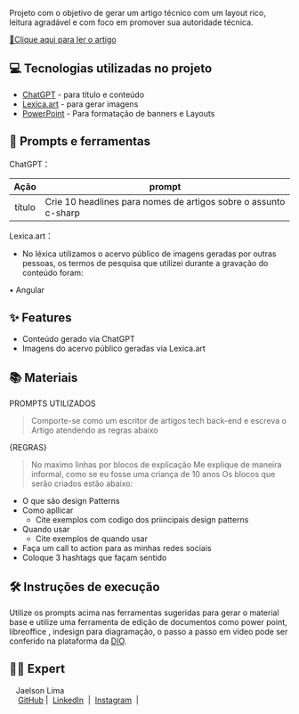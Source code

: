 Projeto com o objetivo de gerar um artigo técnico com um layout rico, leitura agradável e com foco em promover sua autoridade técnica.

<a href="https://web.dio.me/articles/design-patterns-em-c-como-aplicar-e-quando-usar?back=%2Farticles&open-modal=true&page=1&order=oldest" title="View PDF now"> 📕Clique aqui para ler o artigo</a>

## 💻 Tecnologias utilizadas no projeto

- [ChatGPT](https://chat.openai.com/) - para título e conteúdo
- [Lexica.art](https://lexica.art/) - para gerar imagens
- [PowerPoint](https://www.microsoft.com/en/microsoft-365/powerpoint) - Para formatação de banners e Layouts

## 📄 Prompts e ferramentas


ChatGPT：

|   Ação   | prompt                                                                                                                                                                                                                                                                         |
| :------: | ------------------------------------------------------------------------------------------------------------------------------------------------------------------------------------------------------------------------------------------------------------------------------ |
|  título  | Crie 10 headlines para nomes de artigos sobre o assunto c-sharp                                                                                                                                                                                                 

Lexica.art：

- No léxica utilizamos o acervo público de imagens geradas por outras pessoas, os termos de pesquisa que utilizei durante a gravação do conteúdo foram:

• Angular



## ✨ Features

- Conteúdo gerado via ChatGPT
- Imagens do acervo público geradas via Lexica.art

## 📚 Materiais

PROMPTS UTILIZADOS

> Comporte-se como um escritor de artigos tech back-end e escreva o Artigo atendendo as regras abaixo

{REGRAS}	

> No maximo  linhas por blocos de explicação
> Me explique de maneira informal, como se eu fosse uma criança de 10 anos
> Os blocos que serão criados estão abaixo:
- O que são design Patterns
- Como apllicar
	- Cite exemplos com codigo dos priincipais design patterns
- Quando usar
	- Cite exemplos de quando usar
- Faça um call to action para as minhas redes sociais
- Coloque 3 hashtags que façam sentido

## 🛠️ Instruções de execução

Utilize os prompts acima nas ferramentas sugeridas para gerar o material base e utilize uma ferramenta de edição de documentos como power point, libreoffice , indesign para diagramação, o passo a passo em vídeo pode ser conferido na plataforma da [DIO](https://dio.me).

## 👨‍💻 Expert

<p>    
    <p>&nbsp&nbsp&nbspJaelson Lima<br>
    &nbsp&nbsp&nbsp
    <a href="https://github.com/L1maj">
    GitHub</a>&nbsp;|&nbsp;
    <a href="https://www.linkedin.com/in/jaelson-lima/">LinkedIn</a>
&nbsp;|&nbsp;
    <a href="https://www.instagram.com/jaelsonlima_/">
    Instagram</a>
&nbsp;|&nbsp;</p>
</p>
<br/><br/>
<p>
